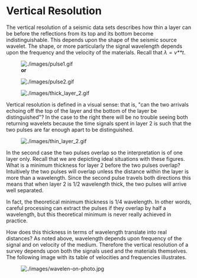 # Vertical Resolution

The vertical resolution of a seismic data sets describes how thin a
layer can be before the reflections from its top and its bottom become
indistinguishable. This depends upon the shape of the seismic source
wavelet. The shape, or more particularly the signal wavelength depends
upon the frequency and the velocity of the materials. Recall that
*λ* = *v**t*.

<figure class="right align-center">
<img src="./images/pulse1.gif" alt="./images/pulse1.gif" />
<figcaption><strong>or</strong></figcaption>
</figure>

<figure class="align-center">
<img src="./images/pulse2.gif" alt="./images/pulse2.gif" />
</figure>

<figure class="align-right">
<img src="./images/thick_layer_2.gif"
alt="./images/thick_layer_2.gif" />
</figure>

Vertical resolution is defined in a visual sense: that is, "can the two
arrivals echoing off the top of the layer and the bottom of the layer be
distinguished"? In the case to the right there will be no trouble seeing
both returning wavelets because the time signals spent in layer 2 is
such that the two pulses are far enough apart to be distinguished.

<figure class="align-right">
<img src="./images/thin_layer_2.gif" alt="./images/thin_layer_2.gif" />
</figure>

In the second case the two pulses overlap so the interpretation is of
one layer only. Recall that we are depicting ideal situations with these
figures. What is a minimum thickness for layer 2 before the two pulses
overlap? Intuitively the two pulses will overlap unless the distance
within the layer is more than a wavelength. Since the second pulse
travels both directions this means that when layer 2 is 1/2 wavelength
thick, the two pulses will arrive well separated.

In fact, the theoretical minimum thickness is 1/4 wavelength. In other
words, careful processing can extract the pulses if they overlap by half
a wavelength, but this theoretical minimum is never really achieved in
practice.

How does this thickness in terms of wavelength translate into real
distances? As noted above, wavelength depends upon frequency of the
signal and on velocity of the medium. Therefore the vertical resolution
of a survey depends upon both the signals used and the materials
themselves. The following image with its table of velocities and
frequencies illustrates.

<figure class="align-center">
<img src="./images/wavelen-on-photo.jpg"
alt="./images/wavelen-on-photo.jpg" />
</figure>

